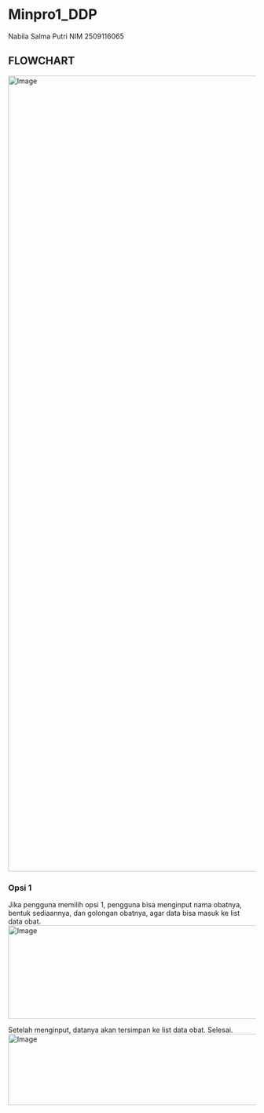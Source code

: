 # Minpro1_DDP
Nabila Salma Putri
NIM 2509116065

## FLOWCHART
<img width="1761" height="1621" alt="Image" src="https://github.com/user-attachments/assets/f73f55d5-da75-4d4a-8468-c1dd5fe7ea38" />

### Opsi 1
Jika pengguna memilih opsi 1, pengguna bisa menginput nama obatnya, bentuk sediaannya, dan golongan obatnya, agar data bisa masuk ke list data obat.
<img width="1073" height="190" alt="Image" src="https://github.com/user-attachments/assets/a974f8fb-14eb-4fe7-92e1-f7aaa9598f5f" />

Setelah menginput, datanya akan tersimpan ke list data obat. Selesai.
<img width="1074" height="145" alt="Image" src="https://github.com/user-attachments/assets/de9faa00-311a-4ed8-ac0a-2dc66ea1efc7" />

